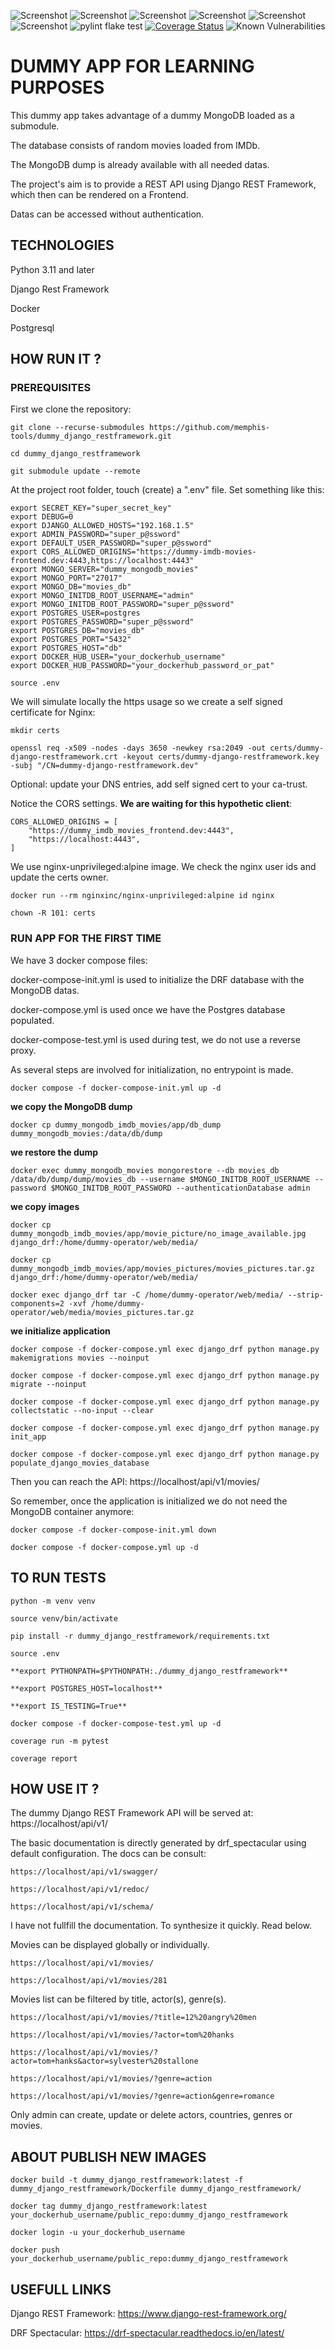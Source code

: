 ![Screenshot](https://img.shields.io/badge/python-v3.11-blue?logo=python&logoColor=yellow)
![Screenshot](https://img.shields.io/badge/djangorestframework-v3.15.2-blue?logo=django&logoColor=yellow)
![Screenshot](https://img.shields.io/badge/gunicorn-v22.0-blue?logo=gunicorn&logoColor=yellow)
![Screenshot](https://img.shields.io/badge/postgresql-v15-blue?logo=postgresql&logoColor=yellow)
![Screenshot](https://img.shields.io/badge/docker--blue?logo=docker&logoColor=yellow)
![Screenshot](https://img.shields.io/badge/coveralls--blue?logo=coveralls&logoColor=yellow)
![pylint flake test](https://github.com/memphis-tools/dummy_django_restframework/actions/workflows/lint-flake-test.yml/badge.svg)
[![Coverage Status](https://coveralls.io/repos/github/memphis-tools/dummy_django_restframework/badge.svg?branch=main)](https://coveralls.io/github/memphis-tools/dummy_django_restframework?branch=main)
![Known Vulnerabilities](https://snyk.io/test/github/memphis-tools/dummy_django_restframework/badge.svg)

# DUMMY APP FOR LEARNING PURPOSES

This dummy app takes advantage of a dummy MongoDB loaded as a submodule.

The database consists of random movies loaded from IMDb.

The MongoDB dump is already available with all needed datas.

The project's aim is to provide a REST API using Django REST Framework, which then can be rendered on a Frontend.

Datas can be accessed without authentication.

## TECHNOLOGIES
Python 3.11 and later

Django Rest Framework

Docker

Postgresql

## HOW RUN IT ?

### PREREQUISITES
First we clone the repository:

    git clone --recurse-submodules https://github.com/memphis-tools/dummy_django_restframework.git

    cd dummy_django_restframework

    git submodule update --remote

At the project root folder, touch (create) a ".env" file. Set something like this:

    export SECRET_KEY="super_secret_key"
    export DEBUG=0
    export DJANGO_ALLOWED_HOSTS="192.168.1.5"
    export ADMIN_PASSWORD="super_p@ssword"
    export DEFAULT_USER_PASSWORD="super_p@ssword"
    export CORS_ALLOWED_ORIGINS="https://dummy-imdb-movies-frontend.dev:4443,https://localhost:4443"
    export MONGO_SERVER="dummy_mongodb_movies"
    export MONGO_PORT="27017"
    export MONGO_DB="movies_db"
    export MONGO_INITDB_ROOT_USERNAME="admin"
    export MONGO_INITDB_ROOT_PASSWORD="super_p@ssword"
    export POSTGRES_USER=postgres
    export POSTGRES_PASSWORD="super_p@ssword"
    export POSTGRES_DB="movies_db"
    export POSTGRES_PORT="5432"
    export POSTGRES_HOST="db"
    export DOCKER_HUB_USER="your_dockerhub_username"
    export DOCKER_HUB_PASSWORD="your_dockerhub_password_or_pat"

    source .env

We will simulate locally the https usage so we create a self signed certificate for Nginx:

    mkdir certs

    openssl req -x509 -nodes -days 3650 -newkey rsa:2049 -out certs/dummy-django-restframework.crt -keyout certs/dummy-django-restframework.key -subj "/CN=dummy-django-restframework.dev"

Optional: update your DNS entries, add self signed cert to your ca-trust.

Notice the CORS settings. **We are waiting for this hypothetic client**:

    CORS_ALLOWED_ORIGINS = [
        "https://dummy_imdb_movies_frontend.dev:4443",
        "https://localhost:4443",
    ]

We use nginx-unprivileged:alpine image. We check the nginx user ids and update the certs owner.

    docker run --rm nginxinc/nginx-unprivileged:alpine id nginx

    chown -R 101: certs

### RUN APP FOR THE FIRST TIME
We have 3 docker compose files:

  docker-compose-init.yml is used to initialize the DRF database with the MongoDB datas.

  docker-compose.yml is used once we have the Postgres database populated.

  docker-compose-test.yml is used during test, we do not use a reverse proxy.

As several steps are involved for initialization, no entrypoint is made.

    docker compose -f docker-compose-init.yml up -d

**we copy the MongoDB dump**

    docker cp dummy_mongodb_imdb_movies/app/db_dump dummy_mongodb_movies:/data/db/dump

**we restore the dump**

    docker exec dummy_mongodb_movies mongorestore --db movies_db /data/db/dump/dump/movies_db --username $MONGO_INITDB_ROOT_USERNAME --password $MONGO_INITDB_ROOT_PASSWORD --authenticationDatabase admin

**we copy images**

    docker cp dummy_mongodb_imdb_movies/app/movie_picture/no_image_available.jpg django_drf:/home/dummy-operator/web/media/

    docker cp dummy_mongodb_imdb_movies/app/movies_pictures/movies_pictures.tar.gz django_drf:/home/dummy-operator/web/media/

    docker exec django_drf tar -C /home/dummy-operator/web/media/ --strip-components=2 -xvf /home/dummy-operator/web/media/movies_pictures.tar.gz

**we initialize application**

    docker compose -f docker-compose.yml exec django_drf python manage.py makemigrations movies --noinput

    docker compose -f docker-compose.yml exec django_drf python manage.py migrate --noinput

    docker compose -f docker-compose.yml exec django_drf python manage.py collectstatic --no-input --clear

    docker compose -f docker-compose.yml exec django_drf python manage.py init_app

    docker compose -f docker-compose.yml exec django_drf python manage.py populate_django_movies_database

Then you can reach the API: https://localhost/api/v1/movies/

So remember, once the application is initialized we do not need the MongoDB container anymore:

    docker compose -f docker-compose-init.yml down

    docker compose -f docker-compose.yml up -d

## TO RUN TESTS

    python -m venv venv

    source venv/bin/activate

    pip install -r dummy_django_restframework/requirements.txt

    source .env

    **export PYTHONPATH=$PYTHONPATH:./dummy_django_restframework**

    **export POSTGRES_HOST=localhost**

    **export IS_TESTING=True**

    docker compose -f docker-compose-test.yml up -d

    coverage run -m pytest

    coverage report

## HOW USE IT ?

The dummy Django REST Framework API will be served at: https://localhost/api/v1/

The basic documentation is directly generated by drf_spectacular using default configuration. The docs can be consult:

    https://localhost/api/v1/swagger/

    https://localhost/api/v1/redoc/

    https://localhost/api/v1/schema/

I have not fullfill the documentation. To synthesize it quickly. Read below.

  Movies can be displayed globally or individually.

    https://localhost/api/v1/movies/

    https://localhost/api/v1/movies/281

  Movies list can be filtered by title, actor(s), genre(s).

    https://localhost/api/v1/movies/?title=12%20angry%20men

    https://localhost/api/v1/movies/?actor=tom%20hanks

    https://localhost/api/v1/movies/?actor=tom+hanks&actor=sylvester%20stallone

    https://localhost/api/v1/movies/?genre=action

    https://localhost/api/v1/movies/?genre=action&genre=romance

Only admin can create, update or delete actors, countries, genres or movies.

## ABOUT PUBLISH NEW IMAGES

    docker build -t dummy_django_restframework:latest -f dummy_django_restframework/Dockerfile dummy_django_restframework/

    docker tag dummy_django_restframework:latest your_dockerhub_username/public_repo:dummy_django_restframework

    docker login -u your_dockerhub_username

    docker push your_dockerhub_username/public_repo:dummy_django_restframework

## USEFULL LINKS

Django REST Framework: https://www.django-rest-framework.org/

DRF Spectacular: https://drf-spectacular.readthedocs.io/en/latest/
